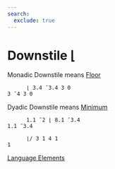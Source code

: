 ```yaml
---
search:
  exclude: true
---
```


<h1 class="heading"><span class="name">Downstile</span> <span class="command">⌊</span></h1>

Monadic Downstile means
[Floor](../primitive-functions/floor.md)
```apl
      ⌊ 3.4 ¯3.4 3 0
3 ¯4 3 0
```

Dyadic Downstile means
[Minimum](../primitive-functions/minimum.md)
```apl
      1.1 ¯2 ⌊ 8.1 ¯3.4
1.1 ¯3.4

      ⌊/ 3 1 4 1
1

```
[Language Elements](../glyphs.md)



